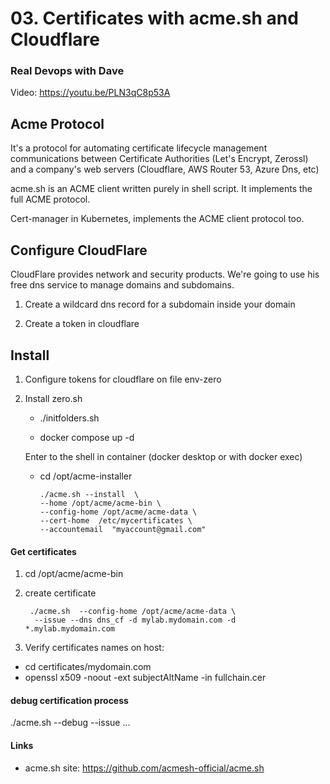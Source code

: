 #  03. Certificates with acme.&#8203;sh and Cloudflare 
### Real Devops with Dave


Video:
https://youtu.be/PLN3qC8p53A

## Acme Protocol

It's a protocol for automating certificate lifecycle management communications between Certificate Authorities  (Let's Encrypt, Zerossl) and a company's web servers (Cloudflare, AWS Router 53, Azure Dns, etc)

acme&#8203;.sh  is an ACME client written purely in shell script. It implements the full ACME protocol.

Cert-manager in Kubernetes, implements the ACME client protocol too.


## Configure CloudFlare

CloudFlare provides network and security products. We're going to use his free dns service to manage domains and subdomains.

1. Create a wildcard dns record for a subdomain inside your domain

2. Create a token in cloudflare

## Install

 
1. Configure tokens for cloudflare on file env-zero

2. Install zero&#8203;.sh


    - ./initfolders.sh

    - docker compose up -d

    Enter to the shell in container   (docker desktop or with docker exec)

    - cd /opt/acme-installer

        ```
        ./acme.sh --install  \
        --home /opt/acme/acme-bin \
        --config-home /opt/acme/acme-data \
        --cert-home  /etc/mycertificates \
        --accountemail  "myaccount@gmail.com"
         ```

#### Get certificates 


1. cd /opt/acme/acme-bin


2. create certificate

    ```
     ./acme.sh  --config-home /opt/acme/acme-data \
      --issue --dns dns_cf -d mylab.mydomain.com -d *.mylab.mydomain.com 
    ```


3. Verify certificates names on host:
  - cd certificates/mydomain.com
  - openssl x509 -noout -ext subjectAltName -in fullchain.cer



#### debug certification process

./acme.sh --debug --issue ...


#### Links

- acme.sh site: 
  https://github.com/acmesh-official/acme.sh
